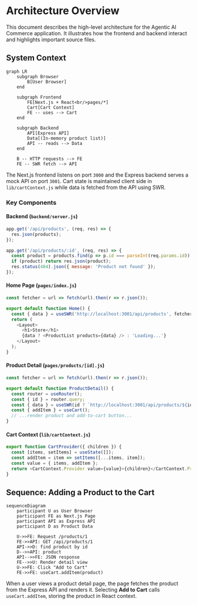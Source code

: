 # Architecture Overview

This document describes the high-level architecture for the Agentic AI Commerce application. It illustrates how the frontend and backend interact and highlights important source files.

## System Context

```mermaid
graph LR
    subgraph Browser
        B[User Browser]
    end

    subgraph Frontend
        FE[Next.js + React<br/>pages/*]
        Cart[Cart Context]
        FE -- uses --> Cart
    end

    subgraph Backend
        API[Express API]
        Data[(In-memory product list)]
        API -- reads --> Data
    end

    B -- HTTP requests --> FE
    FE -- SWR fetch --> API
```

The Next.js frontend listens on port `3000` and the Express backend serves a mock API on port `3001`. Cart state is maintained client side in `lib/cartContext.js` while data is fetched from the API using SWR.

### Key Components

#### Backend (`backend/server.js`)
```javascript
app.get('/api/products', (req, res) => {
  res.json(products);
});

app.get('/api/products/:id', (req, res) => {
  const product = products.find(p => p.id === parseInt(req.params.id));
  if (product) return res.json(product);
  res.status(404).json({ message: 'Product not found' });
});
```

#### Home Page (`pages/index.js`)
```javascript
const fetcher = url => fetch(url).then(r => r.json());

export default function Home() {
  const { data } = useSWR('http://localhost:3001/api/products', fetcher);
  return (
    <Layout>
      <h1>Store</h1>
      {data ? <ProductList products={data} /> : 'Loading...'}
    </Layout>
  );
}
```

#### Product Detail (`pages/products/[id].js`)
```javascript
const fetcher = url => fetch(url).then(r => r.json());

export default function ProductDetail() {
  const router = useRouter();
  const { id } = router.query;
  const { data } = useSWR(id ? `http://localhost:3001/api/products/${id}` : null, fetcher);
  const { addItem } = useCart();
  // ...render product and add-to-cart button...
}
```

#### Cart Context (`lib/cartContext.js`)
```javascript
export function CartProvider({ children }) {
  const [items, setItems] = useState([]);
  const addItem = item => setItems([...items, item]);
  const value = { items, addItem };
  return <CartContext.Provider value={value}>{children}</CartContext.Provider>;
}
```

## Sequence: Adding a Product to the Cart

```mermaid
sequenceDiagram
    participant U as User Browser
    participant FE as Next.js Page
    participant API as Express API
    participant D as Product Data

    U->>FE: Request /products/1
    FE->>API: GET /api/products/1
    API->>D: find product by id
    D-->>API: product
    API-->>FE: JSON response
    FE-->>U: Render detail view
    U->>FE: Click "Add to Cart"
    FE->>FE: useCart.addItem(product)
```

When a user views a product detail page, the page fetches the product from the Express API and renders it. Selecting **Add to Cart** calls `useCart.addItem`, storing the product in React context.
